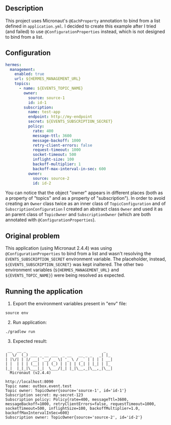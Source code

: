 ## Description

This project uses Micronaut's `@EachProperty` annotation to bind from a list defined in `application.yml`. 
I decided to create this example after I tried (and failed) to use `@ConfigurationProperties` instead, which is not designed to bind from a list.

## Configuration

```yaml
hermes:
  management:
    enabled: true
    url: ${HERMES_MANAGEMENT_URL}
    topics:
      - name: ${EVENTS_TOPIC_NAME}
        owner:
          source: source-1
          id: id-1
        subscription:
          name: test-app
          endpoint: http://my-endpoint
          secret: ${EVENTS_SUBSCRIPTION_SECRET}
          policy:
            rate: 400
            message-ttl: 3600
            message-backoff: 1000
            retry-client-errors: false
            request-timeout: 1000
            socket-timeout: 500
            inflight-size: 100
            backoff-multiplier: 1
            backoff-max-interval-in-sec: 600
          owner:
            source: source-2
            id: id-2
```

You can notice that the object "owner" appears in different places (both as a property of "topics" and as a property of "subscription"). 
In order to avoid creating an `Owner` class twice as an inner class of `TopicConfiguration` and of `SubscriptionConfiguration` I created an abstract class `Owner` and used it as an parent class of `TopicOwner` and `SubscriptionOwner` (which are both annotated with `@ConfigurationProperties`).

## Original problem

This application (using Micronaut 2.4.4) was using `@ConfigurationProperties` to bind from a list and wasn't resolving the `EVENTS_SUBSCRIPTION_SECRET` environment variable. The placeholder, instead, `${EVENTS_SUBSCRIPTION_SECRET}` was kept inaltered.
The other two environment variables (`${HERMES_MANAGEMENT_URL}` and `${EVENTS_TOPIC_NAME}`) were being resolved as expected.

## Running the application

1. Export the environment variables present in "env" file:
```
source env
```

2. Run application:
```
./gradlew run
```

3. Expected result:
```
 __  __ _                                  _   
|  \/  (_) ___ _ __ ___  _ __   __ _ _   _| |_ 
| |\/| | |/ __| '__/ _ \| '_ \ / _` | | | | __|
| |  | | | (__| | | (_) | | | | (_| | |_| | |_ 
|_|  |_|_|\___|_|  \___/|_| |_|\__,_|\__,_|\__|
  Micronaut (v2.4.4)

http://localhost:8090
Topic name: outbox.event.test
Topic owner: TopicOwner{source='source-1', id='id-1'}
Subscription secret: my-secret-123
Subscription policy: Policy{rate=400, messageTtl=3600, messageBackoff=1000, retryClientErrors=false, requestTimeout=1000, socketTimeout=500, inflightSize=100, backoffMultiplier=1.0, backoffMaxIntervalInSec=600}
Subscription owner: TopicOwner{source='source-2', id='id-2'}
```